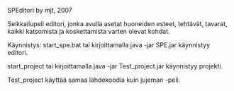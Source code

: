 SPEditori
by mjt, 2007

Seikkailupeli editori, jonka avulla asetat huoneiden esteet, tehtävät, tavarat, kaikki katsomista ja koskettamista varten olevat kohdat.

Käynnistys:
  start_spe.bat tai kirjoittamalla
    java -jar SPE.jar
  käynnistyy editori.

  start_project tai kirjoittamalla
    java -jar Test_project.jar
  käynnistyy projekti.


Test_project käyttää samaa lähdekoodia kuin jujeman -peli.
